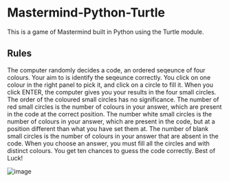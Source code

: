 # Mastermind-Python-Turtle

This is a game of Mastermind built in Python using the Turtle module. 
## Rules
The computer randomly decides a code, an ordered seqeunce of four colours. 
Your aim to is identify the seqeunce correctly. You click on one colour in the right panel to pick it, and click on a circle to fill it. 
When you click ENTER, the computer gives you your results in the four small circles. The order of the coloured small circles has no significance.
The number of red small circles is the number of colours in your answer, which are present in the code at the correct position. 
The number white small circles is the number of colours in your answer, which are present in the code, but at a position different than what you have set them at.
The number of blank small circles is the number of colours in your answer that are absent in the code.
When you choose an answer, you must fill all the circles and with distinct colours.
You get ten chances to guess the code correctly.
Best of Luck!

![image](https://user-images.githubusercontent.com/80163660/236688700-b64c5e93-a391-4b68-a19d-3bb21f92396d.png)

